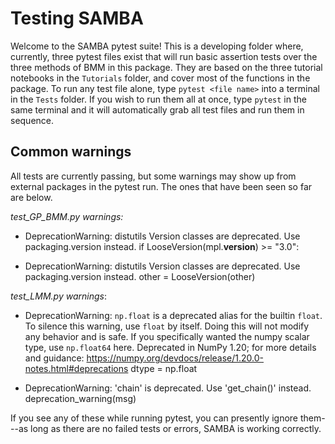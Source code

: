 # Testing SAMBA

Welcome to the SAMBA pytest suite! This is a developing folder where, currently, three pytest files exist that will run basic assertion tests over the three methods of BMM in this package. They are based on the three tutorial notebooks in the `Tutorials` folder, and cover most of the functions in the package. To run any test file alone, type `pytest <file name>` into a terminal in the `Tests` folder. If you wish to run them all at once, type `pytest` in the same terminal and it will automatically grab all test files and run them in sequence.  

## Common warnings

All tests are currently passing, but some warnings may show up from external packages in the pytest run. The ones that have been seen so far are below.


*test_GP_BMM.py warnings:*

- DeprecationWarning: distutils Version classes are deprecated. Use packaging.version instead.
    if LooseVersion(mpl.__version__) >= "3.0":

- DeprecationWarning: distutils Version classes are deprecated. Use packaging.version instead.
    other = LooseVersion(other)


*test_LMM.py warnings*:

- DeprecationWarning: `np.float` is a deprecated alias for the builtin `float`. To 
silence this warning, use `float` by itself. Doing this will not modify any behavior and is safe. If you specifically wanted the numpy scalar type, use `np.float64` here.
  Deprecated in NumPy 1.20; for more details and guidance: https://numpy.org/devdocs/release/1.20.0-notes.html#deprecations
    dtype = np.float

- DeprecationWarning: 'chain' is deprecated. Use 'get_chain()' instead.
    deprecation_warning(msg)

If you see any of these while running pytest, you can presently ignore them---as long as there are no failed tests or errors, SAMBA is working correctly.